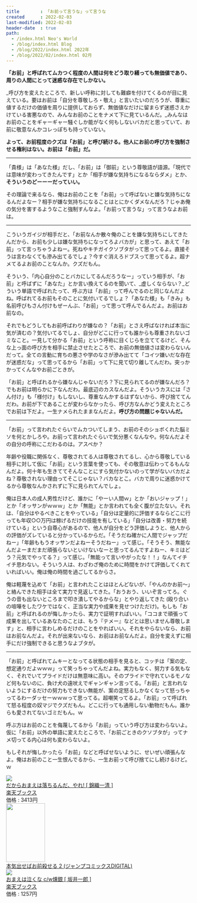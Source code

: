 ```yaml
---
title        : 「お前って言うな」って言うな
created      : 2022-02-03
last-modified: 2022-02-03
header-date  : true
path:
  - /index.html Neo's World
  - /blog/index.html Blog
  - /blog/2022/index.html 2022年
  - /blog/2022/02/index.html 02月
---
```


__「お前」と呼ばれてムカつく程度の人間は何をどう取り繕っても無価値であり、周りの人間にとって迷惑な存在でしかない。__

_呼び方を変えたところで、新しい呼称に対しても難癖を付けてくるのが目に見えている。要はお前は「自分を尊敬しろ・敬え」と言いたいのだろうが、尊重に値するだけの価値を周りに提供しておらず、無価値なだけに留まらず迷惑さえかけている害悪なので、みんなお前のことをナメて下に見ているんだ。_みんなはお前のことをギャーギャー騒ぐしか能がなく何もしないバカだと思っていて、お前に敬意なんかコレっぽちも持っていない。

__よって、お前程度のクズは「お前」と呼び続ける。他人にお前の呼び方を強制させる権利はない。お前は「お前」だ。__

---

「貴様」は「あなた様」だし、「お前」は「御前」という尊敬語が語源。「現代では意味が変わってきたんです」とか「相手が嫌な気持ちになるならダメ」とか、__そういうのどーーーだっていい。__

その理論で来るなら、俺はお前のことを「お前」って呼ばないと嫌な気持ちになるんだよなー？相手が嫌な気持ちになることはとにかくダメなんだろ？じゃあ俺の気分を害するようなこと強制すんなよ。「お前って言うな」って言うなよお前は。

---

こういうガイジが相手だと、「お前なんか散々俺のことを嫌な気持ちにしてきたんだから、お前も少しは嫌な気持ちになってろよバカが」と思って、あえて「お前」って言っちゃうよねー。死ねやキチガイクソブタがって思ってるよ。直接そうは言わなくても滲み出てるでしょ？今すぐ消えろドブスって思ってるよ。超ナメてるよお前のことなんか。クズだもん。

そういう、「内心自分のことバカにしてるんだろうなー」っていう相手が、「お前」と呼ばずに「あなた」とか言い換えてるのを聞いて、_虚しくならない？_どういう単語で呼ばれたって、呼ぶ方は「お前」って呼んでるのと同じなんだよね。呼ばれてるお前もそのことに気付いてるでしょ？「あなた様」も「きみ」も名前呼びもさん付けもぜーんぶ、「お前」って思って呼んでるんだよ。お前はお前なの。

それでもどうしてもお前呼ばわりが嫌なの？「お前」とさえ呼ばなければ本当に気が済むの？気付いてるでしょ、自分がどこに行っても誰からも尊重されないゴミなこと。一見して分かる「お前」という呼称に目くじらを立ててるけど、そんな上っ面の呼び方を相手に禁止させたところで、お前の無価値さは変わらないんだって。全ての言動に育ちの悪さや学のなさが滲み出てて「コイツ嫌いだな存在が迷惑だな」って思ってるから「お前」って下に見て切り離してんだわ。突っかかってくんなやお前ごときが。

「お前」と呼ばれるから嫌なんじゃないだろ？下に見られてるのが嫌なんだろ？でもお前は明らかに下なんだわ。最底辺のカスなんだよ。そういうカスには「さん付け」も「様付け」もしないし、尊重なんかするはずないから、呼び捨ててんだわ。お前が下であることが変わらなかったら、呼び方なんかどう変えたところでお前は下だよ。一生ナメられたままなんだよ。__呼び方の問題じゃないんだ。__

---

「お前」って言われたぐらいでムカついてしまう、お前のそのショボくれた脳ミソを何とかしろや。お前って言われたぐらいで気分悪くなんなや。何なんだよその自分の呼称にこだわるのは。アスペか？

年齢や役職に関係なく、尊敬されてる人は尊敬されてるし、心から尊敬している相手に対して仮に「お前」という言葉を使っても、その敬意は伝わってるもんなんだよ。何十年も生きててそんなことにすら気付かないのって学がないバカだよね？尊敬されない理由ってそこじゃない？バカなとこ。バカで周りに迷惑かけてるから尊敬なんかされずに下に見られてんでしょ。

俺は日本人の成人男性だけど、誰かに「やーい人間ｗ」とか「おいジャップ！」とか「オッサンがｗｗｗ」とか「無能」とか言われても全く腹が立たない。それは、「自分はやるべきことをやっている」「自分は定量的に評価するならどこに行っても年収○○万円は稼げるだけの技能を有している」「自分は改善・努力を続けている」という自尊心があるので、他人が自分をどう評価しようと、他人からの評価がズレていると分かっているからだ。「そうだね確かに人間でジャップだねー」「年齢ももうオッサンだよねーそうだねー」って感じ。「そうそう、無能なんだよーまだまだ頑張らないといけないなーと思ってるんですよねー、キミはどう？元気でやってる？」って感じ。「無能って言いやがったな！！」なんてイチイチ思わない。そういう人は、わざわざ俺のために時間をかけて評価してくれていればいい。俺は俺の時間を過ごしてるからさ。

俺は軽蔑を込めて「お前」と言われたことはほとんどないが、「やんのかお前～」と絡んできた相手は全て実力で見返してきた。「おうおう、いいぞ言ってろ。ぐうの音も出ないところまで叩き潰してやるからな」とやり返してきた (殴り合いの喧嘩をしたワケではなく、正当な実力や成果を見せつけただけ)。もしも「お前」と呼ばれるのが悔しかったら、実力で証明すればいい。「ココまで頑張って成果を出しているあなたのことは、もう『テメー』などとは思いません尊敬します」と、相手に言わしめるだけのことをやればいい。それをやらないなら、お前はお前なんだよ。それが出来ないなら、お前はお前なんだよ。自分を変えずに相手にだけ強制できると思うなよブタが。

---

「お前」と呼ばれてムキーとなってる状態の相手を見ると、コッチは「案の定、想定通りだよｗｗｗ」って笑っちゃってんだよね。実力もなく、努力する気もなく、それでいてプライドだけは無意味に高い。そのプライドで守れているモノなど何もないのに、負け犬の遠吠えでギャンギャン言ってる。「お前」と言われないようにするだけの努力もできない無能が、案の定怒るしかなくなって怒っちゃってるわーダッセーｗｗｗって思ってる。超嘲笑ってるよ。「お前」って呼ばれて怒る程度の奴マジでクズだもん。どこに行っても通用しない動物だもん。誰からも愛されてないゴミだもん。ｗ

呼ぶ方はお前のことを侮蔑してるから「お前」っていう呼び方は変わらないよ。仮に「お前」以外の単語に変えたところで、「お前ごときのクソブタが」ってナメ切ってる内心は何も変わらないよ。

もしそれが悔しかったら「お前」などと呼ばせないように、せいぜい頑張んなよ。俺はお前のこと一生恨んでるから、一生お前って呼び捨てにし続けるけど。ｗ

<div class="ad-rakuten">
  <div class="ad-rakuten-image">
    <a href="https://hb.afl.rakuten.co.jp/hgc/g00q0722.waxyc9ff.g00q0722.waxyd017/?pc=https%3A%2F%2Fitem.rakuten.co.jp%2Fbook%2F4424675%2F&amp;m=http%3A%2F%2Fm.rakuten.co.jp%2Fbook%2Fi%2F12075821%2F">
      <img src="https://thumbnail.image.rakuten.co.jp/@0_mall/book/cabinet/3607/4988707563607.jpg?_ex=128x128">
    </a>
  </div>
  <div class="ad-rakuten-info">
    <div class="ad-rakuten-title">
      <a href="https://hb.afl.rakuten.co.jp/hgc/g00q0722.waxyc9ff.g00q0722.waxyd017/?pc=https%3A%2F%2Fitem.rakuten.co.jp%2Fbook%2F4424675%2F&amp;m=http%3A%2F%2Fm.rakuten.co.jp%2Fbook%2Fi%2F12075821%2F">だからおまえは落ちるんだ、やれ! [ 錦織一清 ]</a>
    </div>
    <div class="ad-rakuten-shop">
      <a href="https://hb.afl.rakuten.co.jp/hgc/g00q0722.waxyc9ff.g00q0722.waxyd017/?pc=https%3A%2F%2Fwww.rakuten.co.jp%2Fbook%2F&amp;m=http%3A%2F%2Fm.rakuten.co.jp%2Fbook%2F">楽天ブックス</a>
    </div>
    <div class="ad-rakuten-price">価格 : 3413円</div>
  </div>
</div>

<div class="ad-amazon">
  <div class="ad-amazon-image">
    <a href="https://www.amazon.co.jp/dp/B09R9YFS3L?tag=neos21-22&amp;linkCode=osi&amp;th=1&amp;psc=1">
      <img src="https://m.media-amazon.com/images/I/31RxWIPH+cL._SL160_.jpg" width="106" height="160">
    </a>
  </div>
  <div class="ad-amazon-info">
    <div class="ad-amazon-title">
      <a href="https://www.amazon.co.jp/dp/B09R9YFS3L?tag=neos21-22&amp;linkCode=osi&amp;th=1&amp;psc=1">本気出せばお前殺せる 2 (ジャンプコミックスDIGITAL)</a>
    </div>
  </div>
</div>

<div class="ad-rakuten">
  <div class="ad-rakuten-image">
    <a href="https://hb.afl.rakuten.co.jp/hgc/g00q0722.waxyc9ff.g00q0722.waxyd017/?pc=https%3A%2F%2Fitem.rakuten.co.jp%2Fbook%2F11495282%2F&amp;m=http%3A%2F%2Fm.rakuten.co.jp%2Fbook%2Fi%2F15687804%2F">
      <img src="https://thumbnail.image.rakuten.co.jp/@0_mall/book/cabinet/2944/4988008082944.jpg?_ex=128x128">
    </a>
  </div>
  <div class="ad-rakuten-info">
    <div class="ad-rakuten-title">
      <a href="https://hb.afl.rakuten.co.jp/hgc/g00q0722.waxyc9ff.g00q0722.waxyd017/?pc=https%3A%2F%2Fitem.rakuten.co.jp%2Fbook%2F11495282%2F&amp;m=http%3A%2F%2Fm.rakuten.co.jp%2Fbook%2Fi%2F15687804%2F">おまえは泣くな c/w燻銀 [ 坂井一郎 ]</a>
    </div>
    <div class="ad-rakuten-shop">
      <a href="https://hb.afl.rakuten.co.jp/hgc/g00q0722.waxyc9ff.g00q0722.waxyd017/?pc=https%3A%2F%2Fwww.rakuten.co.jp%2Fbook%2F&amp;m=http%3A%2F%2Fm.rakuten.co.jp%2Fbook%2F">楽天ブックス</a>
    </div>
    <div class="ad-rakuten-price">価格 : 1257円</div>
  </div>
</div>

